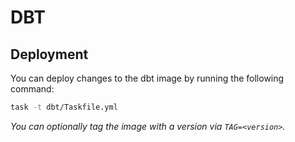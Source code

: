 # DBT

## Deployment

You can deploy changes to the dbt image by running the following command:

```bash
task -t dbt/Taskfile.yml
```

_You can optionally tag the image with a version via `TAG=<version>`._

